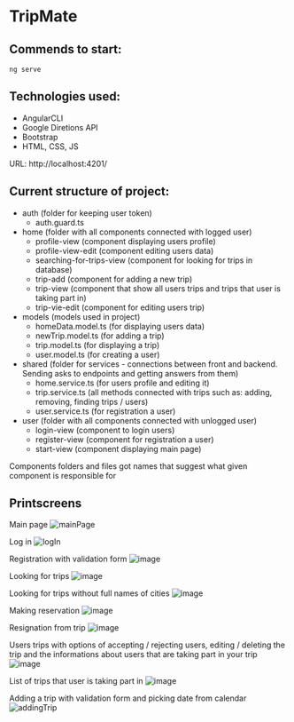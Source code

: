 # TripMate

## Commends to start:
```
ng serve
```

## Technologies used:
- AngularCLI
- Google Diretions API
- Bootstrap
- HTML, CSS, JS

URL: http://localhost:4201/


## Current structure of project:

- auth (folder for keeping user token)
    - auth.guard.ts
- home (folder with all components connected with logged user)
    - profile-view (component displaying users profile)
    - profile-view-edit (component editing users data)
    - searching-for-trips-view (component for looking for trips in database)
    - trip-add (component for adding a new trip)
    - trip-view (component that show all users trips and trips that user is taking part in)
    - trip-vie-edit (component for editing users trip)
- models (models used in project)
    - homeData.model.ts (for displaying users data)
    - newTrip.model.ts (for adding a trip)
    - trip.model.ts (for displaying a trip)
    - user.model.ts (for creating a user)
- shared (folder for services - connections between front and backend. Sending asks to endpoints and getting answers from them)
    - home.service.ts (for users profile and editing it)
    - trip.service.ts (all methods connected with trips such as: adding, removing, finding trips / users)
    - user.service.ts (for registration a user)
- user (folder with all components connected with unlogged user)
    - login-view (component to login users)
    - register-view (component for registration a user)
    - start-view (component displaying main page)

Components folders and files got names that suggest what given component is responsible for

## Printscreens



Main page
![mainPage](https://user-images.githubusercontent.com/31566345/58667374-1b3d8500-8336-11e9-9185-b60e93b0524e.PNG)

Log in
![logIn](https://user-images.githubusercontent.com/31566345/58667481-6fe10000-8336-11e9-932d-b3b3c84a2dc0.PNG)

Registration with validation form
![image](https://user-images.githubusercontent.com/31566345/59103555-7c191e80-892f-11e9-9666-d1825bf9f418.png)

Looking for trips
![image](https://user-images.githubusercontent.com/31566345/59105987-876f4880-8935-11e9-9eeb-f0b9a0677f25.png)

Looking for trips without full names of cities
![image](https://user-images.githubusercontent.com/31566345/59106211-19775100-8936-11e9-9d37-928441505b01.png)

Making reservation
![image](https://user-images.githubusercontent.com/31566345/59106683-49732400-8937-11e9-9565-5c085f7987c4.png)

Resignation from trip
![image](https://user-images.githubusercontent.com/31566345/59106563-04e78880-8937-11e9-9502-1e5b64cd55a6.png)

Users trips with options of accepting / rejecting users, editing / deleting the trip and the informations about users that are taking part in your trip
![image](https://user-images.githubusercontent.com/31566345/59106837-a1118f80-8937-11e9-9350-b8a19cda29d8.png)

List of trips that user is taking part in
![image](https://user-images.githubusercontent.com/31566345/59106935-dfa74a00-8937-11e9-982d-6f771fbc59ee.png)

Adding a trip with validation form and picking date from calendar
![addingTrip](https://user-images.githubusercontent.com/31566345/58667667-f564b000-8336-11e9-91db-b723475b43f7.PNG)

